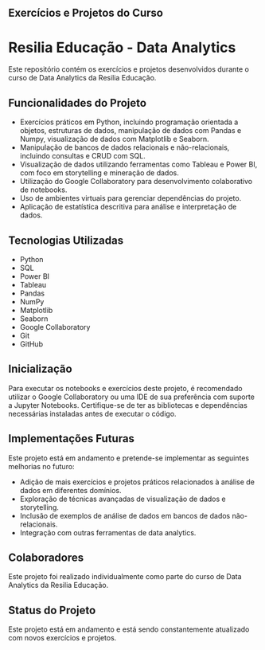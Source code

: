 ## Exercícios e Projetos do Curso


# Resilia Educação - Data Analytics

Este repositório contém os exercícios e projetos desenvolvidos durante o curso de Data Analytics da Resilia Educação.

## Funcionalidades do Projeto

- Exercícios práticos em Python, incluindo programação orientada a objetos, estruturas de dados, manipulação de dados com Pandas e Numpy, visualização de dados com Matplotlib e Seaborn.
- Manipulação de bancos de dados relacionais e não-relacionais, incluindo consultas e CRUD com SQL.
- Visualização de dados utilizando ferramentas como Tableau e Power BI, com foco em storytelling e mineração de dados.
- Utilização do Google Collaboratory para desenvolvimento colaborativo de notebooks.
- Uso de ambientes virtuais para gerenciar dependências do projeto.
- Aplicação de estatística descritiva para análise e interpretação de dados.

## Tecnologias Utilizadas

- Python
- SQL
- Power BI
- Tableau
- Pandas
- NumPy
- Matplotlib
- Seaborn
- Google Collaboratory
- Git
- GitHub

## Inicialização

Para executar os notebooks e exercícios deste projeto, é recomendado utilizar o Google Collaboratory ou uma IDE de sua preferência com suporte a Jupyter Notebooks. Certifique-se de ter as bibliotecas e dependências necessárias instaladas antes de executar o código.

## Implementações Futuras

Este projeto está em andamento e pretende-se implementar as seguintes melhorias no futuro:

- Adição de mais exercícios e projetos práticos relacionados à análise de dados em diferentes domínios.
- Exploração de técnicas avançadas de visualização de dados e storytelling.
- Inclusão de exemplos de análise de dados em bancos de dados não-relacionais.
- Integração com outras ferramentas de data analytics.

## Colaboradores

Este projeto foi realizado individualmente como parte do curso de Data Analytics da Resilia Educação.

## Status do Projeto

Este projeto está em andamento e está sendo constantemente atualizado com novos exercícios e projetos.